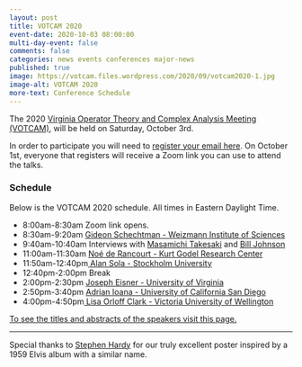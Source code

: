 ```yaml
---
layout: post
title: VOTCAM 2020
event-date: 2020-10-03 08:00:00
multi-day-event: false
comments: false
categories: news events conferences major-news
published: true
image: https://votcam.files.wordpress.com/2020/09/votcam2020-1.jpg
image-alt: VOTCAM 2020
more-text: Conference Schedule
---
```


The 2020 [Virginia Operator Theory and Complex Analysis Meeting (VOTCAM)](https://wordpress.us17.list-manage.com/track/click?u=ba58fb9fce1b5080748a2ec59&id=122003333f&e=1ca34cae83), will be held on Saturday, October 3rd.

In order to participate you will need to [register your email here](https://wordpress.us17.list-manage.com/track/click?u=ba58fb9fce1b5080748a2ec59&id=2c6f3b1548&e=1ca34cae83). On October 1st, everyone that registers will receive a Zoom link you can use to attend the talks.

<!--more-->

### Schedule

Below is the VOTCAM 2020 schedule. All times in Eastern Daylight Time.

- 8:00am-8:30am Zoom link opens.
- 8:30am-9:20am [Gideon Schechtman - Weizmann Institute of Sciences](https://wordpress.us17.list-manage.com/track/click?u=ba58fb9fce1b5080748a2ec59&id=da0bfe9725&e=1ca34cae83)
- 9:40am-10:40am Interviews with [Masamichi Takesaki](https://wordpress.us17.list-manage.com/track/click?u=ba58fb9fce1b5080748a2ec59&id=7f8d253df2&e=1ca34cae83) and [Bill Johnson](https://wordpress.us17.list-manage.com/track/click?u=ba58fb9fce1b5080748a2ec59&id=577b7e4933&e=1ca34cae83)
- 11:00am-11:30am [Noé de Rancourt - Kurt Godel Research Center](https://wordpress.us17.list-manage.com/track/click?u=ba58fb9fce1b5080748a2ec59&id=ed3c6b71ae&e=1ca34cae83)
- 11:50am-12:40pm[ ](https://wordpress.us17.list-manage.com/track/click?u=ba58fb9fce1b5080748a2ec59&id=817a139cb5&e=1ca34cae83)[Alan Sola - Stockholm University](https://wordpress.us17.list-manage.com/track/click?u=ba58fb9fce1b5080748a2ec59&id=e2caf06453&e=1ca34cae83)
- 12:40pm-2:00pm Break
- 2:00pm-2:30pm [Joseph Eisner - University of Virginia](https://wordpress.us17.list-manage.com/track/click?u=ba58fb9fce1b5080748a2ec59&id=b11f7a4227&e=1ca34cae83)
- 2:50pm-3:40pm [Adrian Ioana - University of California San Diego](https://wordpress.us17.list-manage.com/track/click?u=ba58fb9fce1b5080748a2ec59&id=455f481412&e=1ca34cae83)
- 4:00pm-4:50pm[ Lisa Orloff Clark - Victoria University of Wellington](https://wordpress.us17.list-manage.com/track/click?u=ba58fb9fce1b5080748a2ec59&id=8ea846b266&e=1ca34cae83)

[To see the titles and abstracts of the speakers visit this page.](https://wordpress.us17.list-manage.com/track/click?u=ba58fb9fce1b5080748a2ec59&id=bddcd5f5d7&e=1ca34cae83)
 
---

Special thanks to [Stephen Hardy](https://wordpress.us17.list-manage.com/track/click?u=ba58fb9fce1b5080748a2ec59&id=a06492c413&e=1ca34cae83) for our truly excellent poster inspired by a 1959 Elvis album with a similar name.